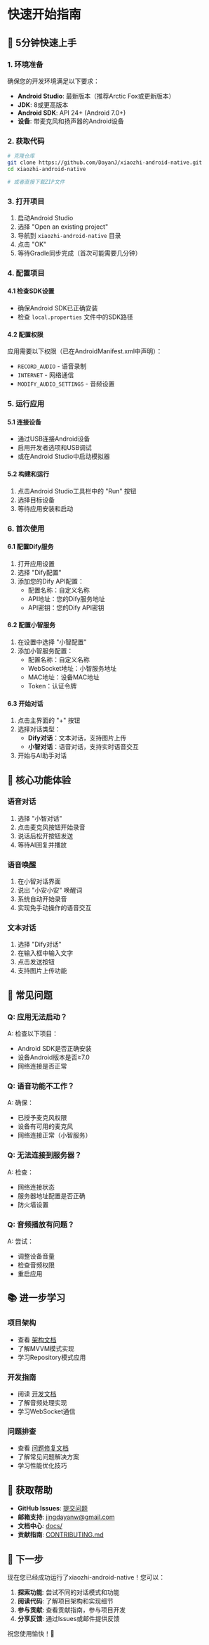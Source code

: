 # 快速开始指南

## 🚀 5分钟快速上手

### 1. 环境准备
确保您的开发环境满足以下要求：
- **Android Studio**: 最新版本（推荐Arctic Fox或更新版本）
- **JDK**: 8或更高版本
- **Android SDK**: API 24+ (Android 7.0+)
- **设备**: 带麦克风和扬声器的Android设备

### 2. 获取代码
```bash
# 克隆仓库
git clone https://github.com/DayanJ/xiaozhi-android-native.git
cd xiaozhi-android-native

# 或者直接下载ZIP文件
```

### 3. 打开项目
1. 启动Android Studio
2. 选择 "Open an existing project"
3. 导航到 `xiaozhi-android-native` 目录
4. 点击 "OK"
5. 等待Gradle同步完成（首次可能需要几分钟）

### 4. 配置项目
#### 4.1 检查SDK设置
- 确保Android SDK已正确安装
- 检查 `local.properties` 文件中的SDK路径

#### 4.2 配置权限
应用需要以下权限（已在AndroidManifest.xml中声明）：
- `RECORD_AUDIO` - 语音录制
- `INTERNET` - 网络通信
- `MODIFY_AUDIO_SETTINGS` - 音频设置

### 5. 运行应用
#### 5.1 连接设备
- 通过USB连接Android设备
- 启用开发者选项和USB调试
- 或在Android Studio中启动模拟器

#### 5.2 构建和运行
1. 点击Android Studio工具栏中的 "Run" 按钮
2. 选择目标设备
3. 等待应用安装和启动

### 6. 首次使用
#### 6.1 配置Dify服务
1. 打开应用设置
2. 选择 "Dify配置"
3. 添加您的Dify API配置：
   - 配置名称：自定义名称
   - API地址：您的Dify服务地址
   - API密钥：您的Dify API密钥

#### 6.2 配置小智服务
1. 在设置中选择 "小智配置"
2. 添加小智服务配置：
   - 配置名称：自定义名称
   - WebSocket地址：小智服务地址
   - MAC地址：设备MAC地址
   - Token：认证令牌

#### 6.3 开始对话
1. 点击主界面的 "+" 按钮
2. 选择对话类型：
   - **Dify对话**：文本对话，支持图片上传
   - **小智对话**：语音对话，支持实时语音交互
3. 开始与AI助手对话

## 🎯 核心功能体验

### 语音对话
1. 选择 "小智对话"
2. 点击麦克风按钮开始录音
3. 说话后松开按钮发送
4. 等待AI回复并播放

### 语音唤醒
1. 在小智对话界面
2. 说出 "小安小安" 唤醒词
3. 系统自动开始录音
4. 实现免手动操作的语音交互

### 文本对话
1. 选择 "Dify对话"
2. 在输入框中输入文字
3. 点击发送按钮
4. 支持图片上传功能

## 🔧 常见问题

### Q: 应用无法启动？
A: 检查以下项目：
- Android SDK是否正确安装
- 设备Android版本是否≥7.0
- 网络连接是否正常

### Q: 语音功能不工作？
A: 确保：
- 已授予麦克风权限
- 设备有可用的麦克风
- 网络连接正常（小智服务）

### Q: 无法连接到服务器？
A: 检查：
- 网络连接状态
- 服务器地址配置是否正确
- 防火墙设置

### Q: 音频播放有问题？
A: 尝试：
- 调整设备音量
- 检查音频权限
- 重启应用

## 📚 进一步学习

### 项目架构
- 查看 [架构文档](docs/02-architecture/)
- 了解MVVM模式实现
- 学习Repository模式应用

### 开发指南
- 阅读 [开发文档](docs/03-development/)
- 了解音频处理实现
- 学习WebSocket通信

### 问题排查
- 查看 [问题修复文档](docs/04-bug-fixes/)
- 了解常见问题解决方案
- 学习性能优化技巧

## 🤝 获取帮助

- **GitHub Issues**: [提交问题](https://github.com/DayanJ/xiaozhi-android-native/issues)
- **邮箱支持**: jingdayanw@gmail.com
- **文档中心**: [docs/](docs/)
- **贡献指南**: [CONTRIBUTING.md](CONTRIBUTING.md)

## 🎉 下一步

现在您已经成功运行了xiaozhi-android-native！您可以：

1. **探索功能**: 尝试不同的对话模式和功能
2. **阅读代码**: 了解项目架构和实现细节
3. **参与贡献**: 查看贡献指南，参与项目开发
4. **分享反馈**: 通过Issues或邮件提供反馈

祝您使用愉快！🚀
